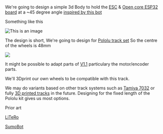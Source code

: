 
We're going to design a simple 3d Body to hold the [ESC](https://github.com/rosmo-robot/Rosmo_ESC#readme) & [Open core ESP32 board](https://github.com/rosmo-robot/Open-Core-M5stack/tree/main/v2.1#readme) at a ~45 degree angle [inspired by this bot](https://twitter.com/elec_leak/status/1518824409615593473)

Something like this

![This is an image](https://raw.githubusercontent.com/rosmo-robot/Rosmo_3D/main/V2/concept.jpeg)

The design is short, We're going to design for [Pololu track set](https://shop.pimoroni.com/products/pololu-track-set-1?variant=39351808852051) So the centre of the wheels is 48mm 

![](https://raw.githubusercontent.com/rosmo-robot/Rosmo_3D/main/V2/pololu.webp)

It might be possible to adapt parts of [V1.1](https://github.com/rosmo-robot/Rosmo_3D/tree/main/v1.1) particulary the motor/encoder parts.

We'll 3Dprint our own wheels to be compatible with this track. 

We may do variants based on other track systems such as [Tamiya 7032](https://www.rcjaz.co.uk/tamiya-70237-link-type-track-sprocket-set-p-18901.html) or fully [3D printed tracks](https://www.thingiverse.com/thing:15528) in the future. Designing for the fixed length of the Pololu kit gives us most options.

Prior art 

[LiTeRo](https://www.thingiverse.com/thing:2896668)

[SumoBot](https://www.thingiverse.com/thing:1574361/files)
